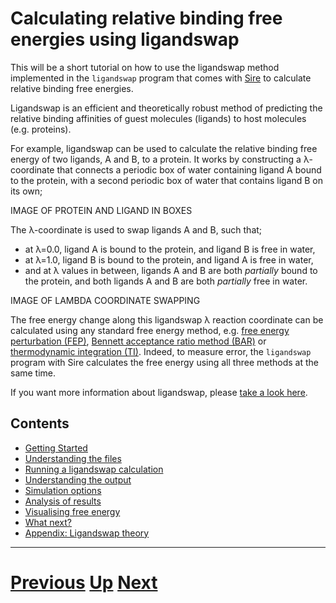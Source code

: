 # Calculating relative binding free energies using ligandswap

This will be a short tutorial on how to use the ligandswap method implemented
in the `ligandswap` program 
that comes with [Sire](http://siremol.org) to calculate relative binding free energies.

Ligandswap is an efficient and theoretically robust method of predicting
the relative binding affinities of guest molecules (ligands) to host
molecules (e.g. proteins). 

For example, ligandswap can be used to calculate the relative binding free
energy of two ligands, A and B, to a protein. It works by constructing
a λ-coordinate that connects a periodic box of water containing 
ligand A bound to the protein, with a second periodic box of water that
contains ligand B on its own;

IMAGE OF PROTEIN AND LIGAND IN BOXES

The λ-coordinate is used to swap ligands A and B, such that;

* at λ=0.0, ligand A is bound to the protein, and ligand B is free in water,
* at λ=1.0, ligand B is bound to the protein, and ligand A is free in water,
* and at λ values in between, ligands A and B are both *partially* bound to the protein,
  and both ligands A and B are both *partially* free in water.

IMAGE OF LAMBDA COORDINATE SWAPPING

The free energy change along this ligandswap λ reaction coordinate can
be calculated using any standard free energy method, e.g. [free energy perturbation
(FEP)](https://en.wikipedia.org/wiki/Free_energy_perturbation), [Bennett acceptance ratio method (BAR)](https://en.wikipedia.org/wiki/Bennett_acceptance_ratio) or [thermodynamic integration (TI)](https://en.wikipedia.org/wiki/Thermodynamic_integration). Indeed,
to measure error, the `ligandswap` program with Sire calculates the free energy
using all three methods at the same time.

If you want more information about ligandswap, please [take a look here](theory.md).

## Contents

* [Getting Started](getting_started.md)
* [Understanding the files](files.md)
* [Running a ligandswap calculation](running.md)
* [Understanding the output](output.md)
* [Simulation options](options.md)
* [Analysis of results](analysis.md)
* [Visualising free energy](visualisation.md)
* [What next?](whatnext.md)
* [Appendix: Ligandswap theory](theory.md)

***

# [Previous](README.md) [Up](README.md) [Next](getting_started.md)
